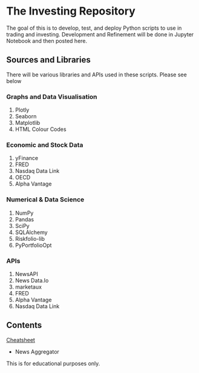 # The Investing Repository
The goal of this is to develop, test, and deploy Python scripts to use in trading and investing.
Development and Refinement will be done in Jupyter Notebook and then posted here. 

## Sources and Libraries
There will be various libraries and APIs used in these scripts. Please see below

### Graphs and Data Visualisation
1. Plotly 
2. Seaborn
3. Matplotlib
4. HTML Colour Codes

### Economic and Stock Data
1. yFinance
2. FRED
3. Nasdaq Data Link
4. OECD
5. Alpha Vantage

### Numerical & Data Science
1. NumPy
2. Pandas
3. SciPy
4. SQLAlchemy
5. Riskfolio-lib
6. PyPortfolioOpt

### APIs
1. NewsAPI
2. News Data.Io 
3. marketaux 
4. FRED 
5. Alpha Vantage 
6. Nasdaq Data Link

## Contents
[Cheatsheet](https://github.com/fargo-b/Investing/blob/main/Cheatsheet)
- News Aggregator


This is for educational purposes only.
